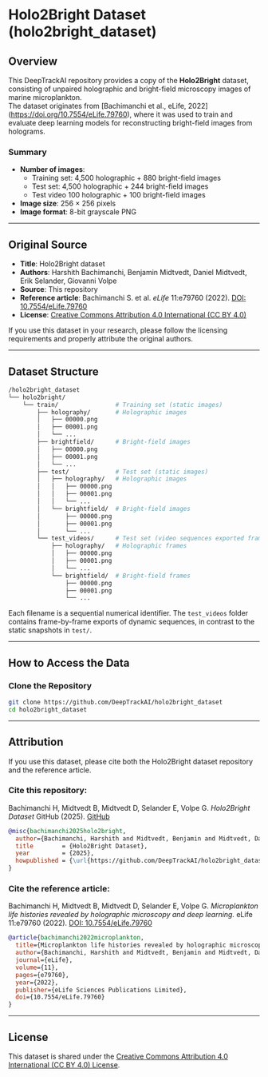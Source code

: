 # Holo2Bright Dataset (holo2bright_dataset)

## Overview

This DeepTrackAI repository provides a copy of the **Holo2Bright** dataset, consisting of unpaired holographic and bright-field microscopy images of marine microplankton.  
The dataset originates from [Bachimanchi et al., eLife, 2022] (https://doi.org/10.7554/eLife.79760), where it was used to train and evaluate deep learning models for reconstructing bright-field images from holograms.

### Summary
- **Number of images**:  
  - Training set: 4,500 holographic + 880 bright-field images  
  - Test set: 4,500 holographic + 244 bright-field images
  - Test video 100 holographic + 100 bright-field images
- **Image size**: 256 × 256 pixels  
- **Image format**: 8-bit grayscale PNG  

---

## Original Source

- **Title**: Holo2Bright dataset  
- **Authors**: Harshith Bachimanchi, Benjamin Midtvedt, Daniel Midtvedt, Erik Selander, Giovanni Volpe  
- **Source**: This repository  
- **Reference article**: Bachimanchi S. et al. *eLife* 11:e79760 (2022). [DOI: 10.7554/eLife.79760](https://doi.org/10.7554/eLife.79760)  
- **License**: [Creative Commons Attribution 4.0 International (CC BY 4.0)](https://creativecommons.org/licenses/by/4.0/)

If you use this dataset in your research, please follow the licensing requirements and properly attribute the original authors.

---

## Dataset Structure

```bash
/holo2bright_dataset
└── holo2bright/
    └── train/                # Training set (static images)
        ├── holography/       # Holographic images
        │   ├── 00000.png
        │   ├── 00001.png
        │   └── ...
        ├── brightfield/      # Bright-field images
        │   ├── 00000.png
        │   ├── 00001.png
        │   └── ...
        ├── test/             # Test set (static images)
        │   ├── holography/   # Holographic images
        │   │   ├── 00000.png
        │   │   ├── 00001.png
        │   │   └── ...
        │   └── brightfield/  # Bright-field images
        │       ├── 00000.png
        │       ├── 00001.png
        │       └── ...
        └── test_videos/      # Test set (video sequences exported frame by frame)
            ├── holography/   # Holographic frames
            │   ├── 00000.png
            │   ├── 00001.png
            │   └── ...
            └── brightfield/  # Bright-field frames
                ├── 00000.png
                ├── 00001.png
                └── ...       
```

Each filename is a sequential numerical identifier. The `test_videos` folder contains frame-by-frame exports of dynamic sequences, in contrast to the static snapshots in `test/`.

---

## How to Access the Data

### Clone the Repository
```bash
git clone https://github.com/DeepTrackAI/holo2bright_dataset
cd holo2bright_dataset
```

---

## Attribution

If you use this dataset, please cite both the Holo2Bright dataset repository and the reference article.

### Cite this repository:
Bachimanchi H, Midtvedt B, Midtvedt D, Selander E, Volpe G. *Holo2Bright Dataset* GitHub (2025). [GitHub](https://github.com/DeepTrackAI/holo2bright_datase)

```bibtex
@misc{bachimanchi2025holo2bright,
  author={Bachimanchi, Harshith and Midtvedt, Benjamin and Midtvedt, Daniel and Selander, Erik and Volpe, Giovanni},
  title        = {Holo2Bright Dataset},
  year         = {2025},
  howpublished = {\url{https://github.com/DeepTrackAI/holo2bright_dataset}}
}
```

### Cite the reference article:
Bachimanchi H, Midtvedt B, Midtvedt D, Selander E, Volpe G. *Microplankton life histories revealed by holographic microscopy and deep learning.* eLife 11:e79760 (2022). [DOI: 10.7554/eLife.79760](https://doi.org/10.7554/eLife.79760)

```bibtex
@article{bachimanchi2022microplankton,
  title={Microplankton life histories revealed by holographic microscopy and deep learning},
  author={Bachimanchi, Harshith and Midtvedt, Benjamin and Midtvedt, Daniel and Selander, Erik and Volpe, Giovanni},
  journal={eLife},
  volume={11},
  pages={e79760},
  year={2022},
  publisher={eLife Sciences Publications Limited},
  doi={10.7554/eLife.79760}
}
```

---

## License

This dataset is shared under the [Creative Commons Attribution 4.0 International (CC BY 4.0) License](https://creativecommons.org/licenses/by/4.0/).
